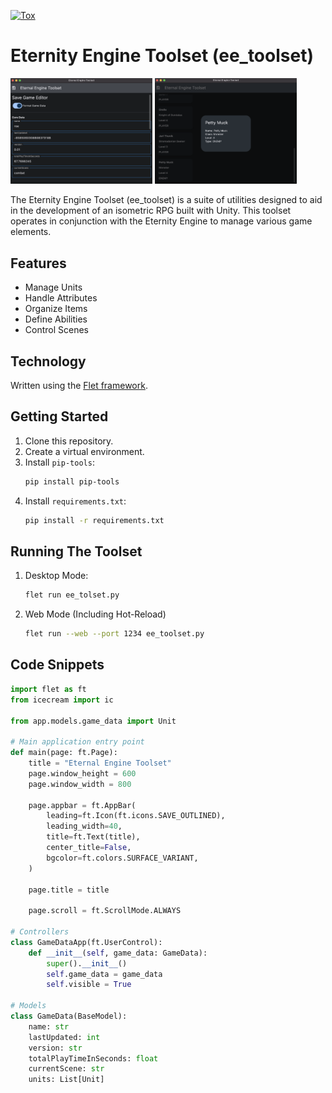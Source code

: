 [![Tox](https://github.com/lbedner/ee-toolset/actions/workflows/tox.yml/badge.svg)](https://github.com/lbedner/ee-toolset/actions/workflows/tox.yml)

# Eternity Engine Toolset (ee_toolset)

<p float="left">
  <img src="images/github/github_1.png" width="45%" />
  <img src="images/github/github_2.png" width="45%" /> 
</p>

The Eternity Engine Toolset (ee_toolset) is a suite of utilities designed to aid in the development of an isometric RPG built with Unity. This toolset operates in conjunction with the Eternity Engine to manage various game elements.

## Features
- Manage Units
- Handle Attributes
- Organize Items
- Define Abilities
- Control Scenes

## Technology
Written using the [Flet framework](https://flet.dev/).

## Getting Started
1. Clone this repository.
2. Create a virtual environment.
3. Install `pip-tools`:
   ```bash
   pip install pip-tools
4. Install `requirements.txt`:
    ```bash
    pip install -r requirements.txt
    ``````

## Running The Toolset

1. Desktop Mode:
    ```bash
    flet run ee_tolset.py
2. Web Mode (Including Hot-Reload)
    ```bash
    flet run --web --port 1234 ee_toolset.py
    ``````

## Code Snippets
```python
import flet as ft
from icecream import ic

from app.models.game_data import Unit

# Main application entry point
def main(page: ft.Page):
    title = "Eternal Engine Toolset"
    page.window_height = 600
    page.window_width = 800

    page.appbar = ft.AppBar(
        leading=ft.Icon(ft.icons.SAVE_OUTLINED),
        leading_width=40,
        title=ft.Text(title),
        center_title=False,
        bgcolor=ft.colors.SURFACE_VARIANT,
    )

    page.title = title

    page.scroll = ft.ScrollMode.ALWAYS

# Controllers
class GameDataApp(ft.UserControl):
    def __init__(self, game_data: GameData):
        super().__init__()
        self.game_data = game_data
        self.visible = True

# Models
class GameData(BaseModel):
    name: str
    lastUpdated: int
    version: str
    totalPlayTimeInSeconds: float
    currentScene: str
    units: List[Unit]
